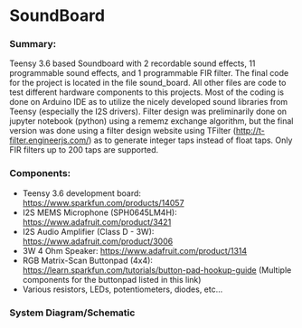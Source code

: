 # SoundBoard

### Summary:
 Teensy 3.6 based Soundboard with 2 recordable sound effects, 11 programmable sound effects, and 1 programmable FIR filter. The final code for the project is located in the file sound_board. All other files are code to test different hardware components to this projects. Most of the coding is done on Arduino IDE as to utilize the nicely developed sound libraries from Teensy (especially the I2S drivers). Filter design was preliminarily done on jupyter notebook (python) using a rememz exchange algorithm, but the final version was done using a filter design website using TFilter (http://t-filter.engineerjs.com/) as to generate integer taps instead of float taps. Only FIR filters up to 200 taps are supported.

### Components:

* Teensy 3.6 development board: https://www.sparkfun.com/products/14057
* I2S MEMS Microphone (SPH0645LM4H): https://www.adafruit.com/product/3421
* I2S Audio Amplifier (Class D - 3W): https://www.adafruit.com/product/3006
* 3W 4 Ohm Speaker: https://www.adafruit.com/product/1314
* RGB Matrix-Scan Buttonpad (4x4): https://learn.sparkfun.com/tutorials/button-pad-hookup-guide (Multiple components for the buttonpad listed in this link)
* Various resistors, LEDs, potentiometers, diodes, etc...

### System Diagram/Schematic

